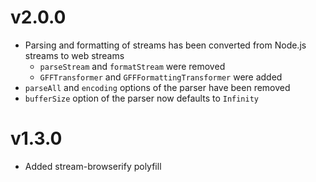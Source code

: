 # v2.0.0

- Parsing and formatting of streams has been converted from Node.js streams to
  web streams
  - `parseStream` and `formatStream` were removed
  - `GFFTransformer` and `GFFFormattingTransformer` were added
- `parseAll` and `encoding` options of the parser have been removed
- `bufferSize` option of the parser now defaults to `Infinity`


# v1.3.0

- Added stream-browserify polyfill
